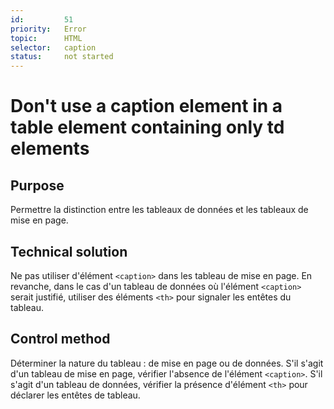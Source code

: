 ```yaml
---
id:         51
priority:   Error
topic:      HTML
selector:   caption
status:     not started
---
```


# Don't use a caption element in a table element containing only td elements

## Purpose

Permettre la distinction entre les tableaux de données et les tableaux de mise en page.

## Technical solution

Ne pas utiliser d'élément `<caption>` dans les tableau de mise en page. En revanche, dans le cas d'un tableau de données où l'élément `<caption>` serait justifié, utiliser des éléments `<th>` pour signaler les entêtes du tableau.

## Control method

Déterminer la nature du tableau : de mise en page ou de données. S'il s'agit d'un tableau de mise en page, vérifier l'absence de l'élément `<caption>`. S'il s'agit d'un tableau de données, vérifier la présence d'élément `<th>` pour déclarer les entêtes de tableau.
